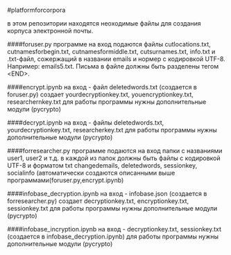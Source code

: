 #platformforcorpora
<p>в этом репозитории находятся неоходимые файлы для создания корпуса электронной почты.</p>

####foruser.py
программе на вход подаются файлы cutlocations.txt, cutnamesforbegin.txt, cutnamesformiddle.txt, cutsurnames.txt, info.txt и .txt-файл, сожержащий в названии emails и нормер c кодировкой UTF-8. Например: emails5.txt. Письма в файле должны быть разделены тегом \<END\>.

####encrypt.ipynb
на вход - файл deletedwords.txt (создается в foruser.py)
создает yourdecryptionkey.txt, youencryptionkey.txt, researchernkey.txt
для работы программы нужны дополнительные модули (pycrypto)

####decrypt.ipynb
на вход - файлы deletedwords.txt, yourdecryptionkey.txt, researcherkey.txt
для работы программы нужны дополнительные модули (pycrypto)


####forresearcher.py
программе подаются на вход папки с названиями user1, user2 и т.д. в каждой из папок должны быть файлы с кодировкой UTF-8 и форматом txt changedemails, deletedwords, sessionkey, socialinfo (автоматически создаются описанными выше программами(foruser.py,encrypt.ipynb)

####infobase_decryption.ipynb
на вход - infobase.json (создается в forresearcher.py)
создает decryptionkey.txt, encryptionkey.txt, sessionkey.txt
для работы программы нужны дополнительные модули (pycrypto)

####infobase_incryption.ipynb
на вход - decryptionkey.txt, sessionkey.txt (создается в infobase_decryption.ipynb)
для работы программы нужны дополнительные модули (pycrypto)
